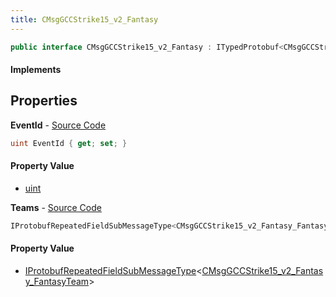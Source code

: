 ```yaml
---
title: CMsgGCCStrike15_v2_Fantasy
---
```


```csharp
public interface CMsgGCCStrike15_v2_Fantasy : ITypedProtobuf<CMsgGCCStrike15_v2_Fantasy>, INativeHandle
```

#### Implements

## Properties

**EventId** - [Source Code](https://github.com/swiftly-solution/swiftlys2/blob/main/managed/src/SwiftlyS2.Generated/Protobufs/Interfaces/CMsgGCCStrike15_v2_Fantasy.cs#L13)

```csharp
uint EventId { get; set; }
```

#### Property Value

- [uint](https://learn.microsoft.com/dotnet/api/system.uint32)

**Teams** - [Source Code](https://github.com/swiftly-solution/swiftlys2/blob/main/managed/src/SwiftlyS2.Generated/Protobufs/Interfaces/CMsgGCCStrike15_v2_Fantasy.cs#L16)

```csharp
IProtobufRepeatedFieldSubMessageType<CMsgGCCStrike15_v2_Fantasy_FantasyTeam> Teams { get; }
```

#### Property Value

- [IProtobufRepeatedFieldSubMessageType](/docs/api/shared/netmessages/iprotobufrepeatedfieldsubmessagetype-1)<[CMsgGCCStrike15_v2_Fantasy_FantasyTeam](/docs/api/shared/protobufdefinitions/cmsggccstrike15_v2_fantasy_fantasyteam)>

